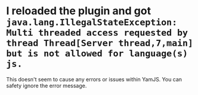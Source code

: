 # I reloaded the plugin and got `java.lang.IllegalStateException: Multi threaded access requested by thread Thread[Server thread,7,main] but is not allowed for language(s) js.`

This doesn't seem to cause any errors or issues within YamJS. You can safety ignore the error message.
